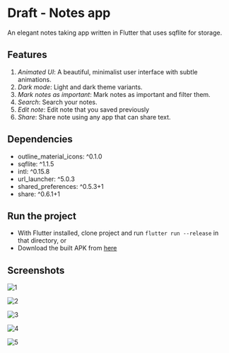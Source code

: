 # Draft - Notes app

An elegant notes taking app written in Flutter that uses sqflite for storage.

## Features
1. *Animated UI*: A beautiful, minimalist user interface with subtle animations.
2. *Dark mode*: Light and dark theme variants.
3. *Mark notes as important*: Mark notes as important and filter them.
4. *Search*: Search your notes.
5. *Edit note*: Edit note that you saved previously
6. *Share*: Share note using any app that can share text.

## Dependencies
- outline_material_icons: ^0.1.0
- sqflite: ^1.1.5
- intl: ^0.15.8
- url_launcher: ^5.0.3
- shared_preferences: ^0.5.3+1
- share: ^0.6.1+1

## Run the project
- With Flutter installed, clone project and run `flutter run --release` in that directory, 
or
- Download the built APK from [here](https://github.com/roshanrahman/flutter-notes-app/raw/master/github_assets/draft.apk)

## Screenshots

![1](https://user-images.githubusercontent.com/49916341/140949371-f641fc2e-ea97-4bb9-a39a-56c8579df645.png)

![2](https://user-images.githubusercontent.com/49916341/140949357-6a1358ff-4e9a-4f3e-b3d2-79dbce3b31de.png)

![3](https://user-images.githubusercontent.com/49916341/140949361-d9f2fea2-2849-4196-860b-c04f6568891e.png)

![4](https://user-images.githubusercontent.com/49916341/140949364-5eac643e-52b8-4ff3-907b-c049f9debe5e.png)

![5](https://user-images.githubusercontent.com/49916341/140949368-e861d25f-fb14-44a5-9e67-1419a17738b7.png)


